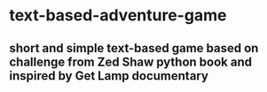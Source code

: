 # text-based-adventure-game
## short and simple text-based game based on challenge from Zed Shaw python book and inspired by Get Lamp documentary
